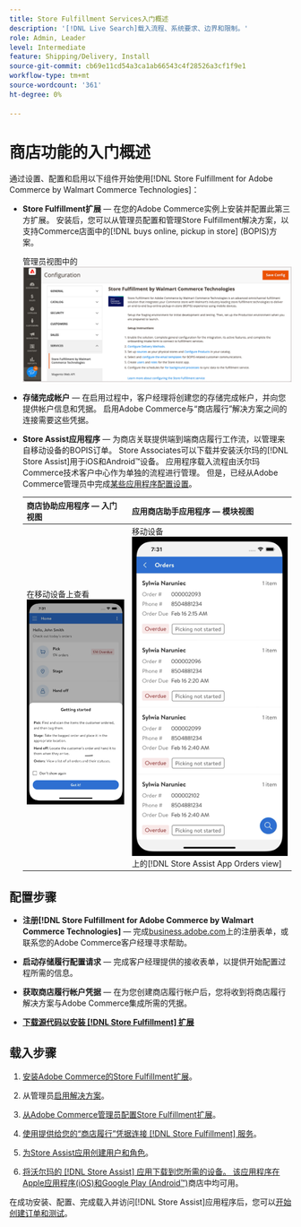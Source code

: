 ```yaml
---
title: Store Fulfillment Services入门概述
description: '[!DNL Live Search]载入流程、系统要求、边界和限制。'
role: Admin, Leader
level: Intermediate
feature: Shipping/Delivery, Install
source-git-commit: cb69e11cd54a3ca1ab66543c4f28526a3cf1f9e1
workflow-type: tm+mt
source-wordcount: '361'
ht-degree: 0%

---
```


# 商店功能的入门概述

通过设置、配置和启用以下组件开始使用[!DNL Store Fulfillment for Adobe Commerce by Walmart Commerce Technologies]：

- **Store Fulfillment扩展** — 在您的Adobe Commerce实例上安装并配置此第三方扩展。 安装后，您可以从管理员配置和管理Store Fulfillment解决方案，以支持Commerce店面中的[!DNL buys online, pickup in store] (BOPIS)方案。

  管理员视图中的![[!DNL Store Fulfillment Service]配置](assets/store-fulfillment-admin-home.png)

- **存储完成帐户** — 在启用过程中，客户经理将创建您的存储完成帐户，并向您提供帐户信息和凭据。 启用Adobe Commerce与“商店履行”解决方案之间的连接需要这些凭据。

- **Store Assist应用程序** — 为商店关联提供端到端商店履行工作流，以管理来自移动设备的BOPIS订单。 Store Associates可以下载并安装沃尔玛的[!DNL Store Assist]用于iOS和Android™设备。 应用程序载入流程由沃尔玛Commerce技术客户中心作为单独的流程进行管理。 但是，已经从Adobe Commerce管理员中完成[某些应用程序配置设置](user-setup.md)。

  | 商店协助应用程序 — 入门视图 | 应用商店助手应用程序 — 模块视图 |
  |-------------------------------------------------------------------------------------------------------------|-----------------------------------------------------------------------------------------------|
  | 在移动设备上查看![[!DNL Store Assist App Getting Started]](assets/store-assist-get-started-small.png) | 移动设备![&#128279;](assets/store-assist-orders-small.png)上的[!DNL Store Assist App Orders view] |

## 配置步骤

- **注册[!DNL Store Fulfillment for Adobe Commerce by Walmart Commerce Technologies]** — 完成[business.adobe.com](https://business.adobe.com/resources/store-fulfillment.html)上的注册表单，或联系您的Adobe Commerce客户经理寻求帮助。

- **启动存储履行配置请求** — 完成客户经理提供的接收表单，以提供开始配置过程所需的信息。

- **获取商店履行帐户凭据** — 在为您创建商店履行帐户后，您将收到将商店履行解决方案与Adobe Commerce集成所需的凭据。

- **[下载源代码以安装 [!DNL Store Fulfillment] 扩展](install.md)**

## 载入步骤

1. [安装Adobe Commerce的Store Fulfillment扩展](install.md)。

1. 从管理员[启用解决方案](enable-general.md)。

1. [从Adobe Commerce管理员配置Store Fulfillment扩展](service-config-settings-overview.md)。

1. [使用提供给您的“商店履行”凭据连接 [!DNL Store Fulfillment] 服务](connect-set-up-service.md)。

1. [为Store Assist应用创建用户和角色](user-setup.md)。

1. [将沃尔玛的 [!DNL Store Assist] 应用下载到您所需的设备。 该应用程序在Apple应用程序(iOS)和Google Play (Android™)](app-setup.md)商店中均可用。

在成功安装、配置、完成载入并访问[!DNL Store Assist]应用程序后，您可以[开始创建订单和测试](test-and-deploy.md)。
